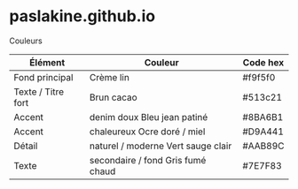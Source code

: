 # paslakine.github.io

Couleurs

| Élément            | Couleur                            | Code  hex |
| ------------------ | ---------------------------------- | --------- |
| Fond principal     | Crème lin                          | #f9f5f0   |
| Texte / Titre fort | Brun cacao                         | #513c21   |
| Accent             | denim doux	Bleu jean patiné        | #8BA6B1   |
| Accent             | chaleureux	Ocre doré / miel        | #D9A441   |
| Détail             | naturel / moderne	Vert sauge clair | #AAB89C   |
| Texte              | secondaire / fond	Gris fumé chaud  | #7E7F83   |
